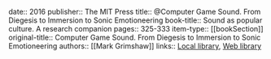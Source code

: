 date:: 2016
publisher:: The MIT Press
title:: @Computer Game Sound. From Diegesis to Immersion to Sonic Emotioneering
book-title:: Sound as popular culture. A research companion
pages:: 325-333
item-type:: [[bookSection]]
original-title:: Computer Game Sound. From Diegesis to Immersion to Sonic Emotioneering
authors:: [[Mark Grimshaw]]
links:: [Local library](zotero://select/groups/2386895/items/6E66XYDW), [Web library](https://www.zotero.org/groups/2386895/items/6E66XYDW)
